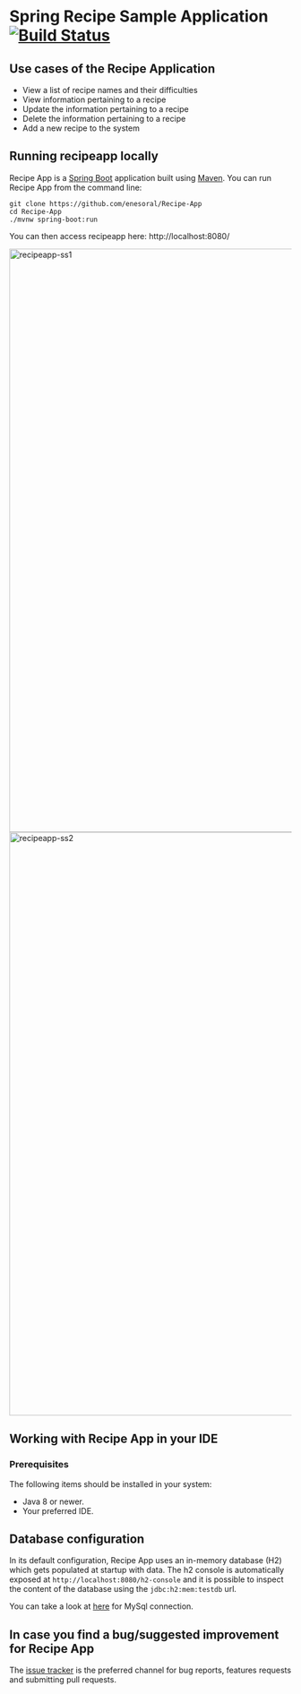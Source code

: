 # Spring Recipe Sample Application [![Build Status](https://circleci.com/gh/enesoral/Recipe-App.svg?style=svg)](https://circleci.com/gh/enesoral/Recipe-App)

## Use cases of the Recipe Application 

* View a list of recipe names and their difficulties
* View information pertaining to a recipe
* Update the information pertaining to a recipe
* Delete the information pertaining to a recipe
* Add a new recipe to the system

## Running recipeapp locally
Recipe App is a [Spring Boot](https://spring.io/guides/gs/spring-boot) application built using [Maven](https://spring.io/guides/gs/maven/). You can run Recipe App from the command line:


```
git clone https://github.com/enesoral/Recipe-App
cd Recipe-App
./mvnw spring-boot:run
```

You can then access recipeapp here: http://localhost:8080/

<img width="1042" alt="recipeapp-ss1" src="https://user-images.githubusercontent.com/53643180/77230456-5cdd3c00-6ba5-11ea-9180-e1c7e325fa7f.png">

<img width="1042" alt="recipeapp-ss2" src="https://user-images.githubusercontent.com/53643180/77230458-5ea6ff80-6ba5-11ea-9324-7a49def930c7.png">

## Working with Recipe App in your IDE

### Prerequisites
The following items should be installed in your system:
* Java 8 or newer.
* Your preferred IDE.

## Database configuration

In its default configuration, Recipe App uses an in-memory database (H2) which
gets populated at startup with data. The h2 console is automatically exposed at `http://localhost:8080/h2-console`
and it is possible to inspect the content of the database using the `jdbc:h2:mem:testdb` url.
 
You can take a look at [here](https://spring.io/guides/gs/accessing-data-mysql/) for MySql connection.

## In case you find a bug/suggested improvement for Recipe App
The [issue tracker](https://github.com/enesoral/Recipe-App/issues) is the preferred channel for bug reports, features requests and submitting pull requests.

